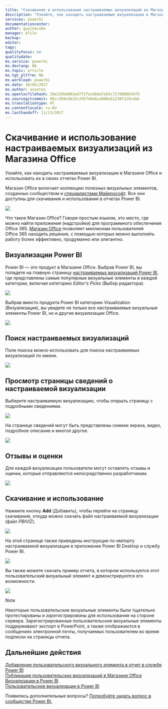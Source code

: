 ```yaml
---
title: "Скачивание и использование настраиваемых визуализаций из Магазина Office"
description: "Узнайте, как находить настраиваемые визуализации в Магазине Office и использовать их в своих отчетах Power BI."
services: powerbi
documentationcenter: 
author: guyinacube
manager: kfile
backup: 
editor: 
tags: 
qualityfocus: no
qualitydate: 
ms.service: powerbi
ms.devlang: NA
ms.topic: article
ms.tgt_pltfrm: NA
ms.workload: powerbi
ms.date: 10/05/2017
ms.author: asaxton
ms.openlocfilehash: 29e239b4002ed7f2fecbb8a7eb5c717088b834f9
ms.sourcegitcommit: 99cc3b9cb615c2957dde6ca908a51238f129cebb
ms.translationtype: HT
ms.contentlocale: ru-RU
ms.lasthandoff: 11/13/2017
---
```

# <a name="download-and-use-custom-visuals-from-the-office-store"></a>Скачивание и использование настраиваемых визуализаций из Магазина Office
Узнайте, как находить настраиваемые визуализации в Магазине Office и использовать их в своих отчетах Power BI.

Магазин Office включает коллекцию полезных визуальных элементов, созданных сообществом и [специалистами Майкрософт](https://www.youtube.com/playlist?list=PL1N57mwBHtN1vIjfvuBIzZllrmKo-Vz6x). Все они доступны для скачивания и использования в отчетах Power BI.

![](media/service-custom-visuals-office-store/powerbi-custom-visual-store.png)

Что такое Магазин Office? Говоря простым языком, это место, где можно найти приложения (надстройки) для программного обеспечения Office 365. [Магазин Office](https://appsource.microsoft.com/marketplace/apps?product=power-bi-visuals) позволяет миллионам пользователей Office 365 находить решения, с помощью которых можно выполнять работу более эффективно, продуманно или элегантно.

## <a name="power-bi-visualizations"></a>Визуализации Power BI
Power BI — это продукт в Магазине Office. Выбрав Power BI, вы попадете на главную страницу [настраиваемых визуализаций Power BI](https://appsource.microsoft.com/marketplace/apps?product=power-bi-visuals), где представлены самые популярные визуальные элементы в каждой категории, включая категорию *Editor's Picks* (Выбор редактора).

![](media/service-custom-visuals-office-store/powerbi-custom-visual-store.png)

Выбрав вместо продукта Power BI категорию Visualization (Визуализация), вы увидите не только все настраиваемые визуальные элементы Power BI, но и другие визуализации Office.

![](media/service-custom-visuals-office-store/powerbi-custom-visual-category.png)

## <a name="search-for-custom-visuals"></a>Поиск настраиваемых визуализаций
Поле поиска можно использовать для поиска настраиваемых визуализаций по имени.

![](media/service-custom-visuals-office-store/powerbi-custom-search-store.png)

## <a name="view-a-custom-visuals-details-page"></a>Просмотр страницы сведений о настраиваемой визуализации
Выберите настраиваемую визуализацию, чтобы открыть страницу с подробными сведениями.

![](media/service-custom-visuals-office-store/powerbi-custom-select-visual.png)

На странице сведений могут быть представлены снимки экрана, видео, подробное описание и многое другое.

![](media/service-custom-visuals-office-store/powerbi-custom-visual-details.png)

## <a name="reviews-and-ratings"></a>Отзывы и оценки
Для каждой визуализации пользователи могут оставлять отзывы и оценки, которые отправляются непосредственно разработчикам.

![](media/service-custom-visuals-office-store/powerbi-custom-visual-rating.png)

## <a name="download-and-use"></a>Скачивание и использование
Нажмите кнопку **Add** (Добавить), чтобы перейти на страницу скачивания, откуда можно скачать файл настраиваемой визуализации (файл *PBIVIZ*).

![](media/service-custom-visuals-office-store/powerbi-custom-add-visual.png)

На этой странице также приведены инструкции по импорту настраиваемой визуализации в приложение Power BI Desktop и службу Power BI.

![](media/service-custom-visuals-office-store/powerbi-custom-download.png)

Вы также можете скачать пример отчета, в котором используется этот пользовательский визуальный элемент и демонстрируются его возможности.

![](media/service-custom-visuals-office-store/powerbi-custom-try-sample.png)

> [!NOTE]
> Некоторые пользовательские визуальные элементы были тщательно протестированы и *зарегистрированы* для использования на стороне сервера. Зарегистрированные пользовательские визуальные элементы поддерживают экспорт в PowerPoint, а также отображаются в сообщениях электронной почты, получаемых пользователем во время подписки на страницы отчета.
> 
> 

## <a name="next-steps"></a>Дальнейшие действия
[Добавление пользовательского визуального элемента в отчет в службе Power BI](power-bi-report-add-custom-visual.md)  
[Публикация пользовательских визуализаций в Магазине Office](developer/office-store.md)  
[Визуализации в Power BI](power-bi-report-visualizations.md)  
[Пользовательские визуализации в Power BI](power-bi-custom-visuals.md)  

Появились дополнительные вопросы? [Попробуйте задать вопрос в сообществе Power BI.](http://community.powerbi.com/)


